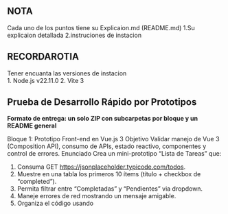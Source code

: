 ## NOTA 
Cada uno de los puntos tiene su Explicaion.md  (README.md)
    1.Su explicaion detallada 
    2.instruciones de instacion 
    
## RECORDAROTIA
Tener encuanta las versiones de instacion     
    1. Node.js v22.11.0
    2. Vite 3


## Prueba de Desarrollo Rápido por Prototipos

**Formato de entrega: un solo ZIP con subcarpetas por bloque y un README general**

Bloque 1: Prototipo Front-end en Vue.js 3
Objetivo
Validar manejo de Vue 3 (Composition API), consumo de APIs, estado reactivo,
componentes y control de errores.
Enunciado
Crea un mini-prototipo “Lista de Tareas” que:
1. Consuma GET https://jsonplaceholder.typicode.com/todos.
2. Muestre en una tabla los primeros 10 ítems (título + checkbox de “completed”).
3. Permita filtrar entre “Completadas” y “Pendientes” via dropdown.
4. Maneje errores de red mostrando un mensaje amigable.
5. Organiza el código usando <script setup>, un componente <TaskTable> y
Composition API.

Entrega
● Ruta a una url donde se vea el prototipo funcionando
● El código en zip y README con pasos de instalación y ejecución (npm install /
npm run dev).

Bloque 2: Soporte Técnico (Vue 3 + Firebase)
Objetivo
Evaluar capacidad de diagnóstico y resolución de incidencias reales, y la habilidad de
comunicar soluciones al cliente.
Enunciado
Tienes estos 3 tickets de usuario:
1. Auth: al hacer login obtienen Error [auth/user-not-found].
2. Firestore: la lista de documentos nunca carga (spinner infinito) sin errores en
consola.
3. Storage: la subida de archivos falla con FirebaseError:
[storage/invalid-argument].

Para cada ticket:
● Describe tu proceso de diagnóstico (qué logs o herramientas usarías).
● Proporciona la solución (fragmentos de código o ajustes de configuración).
● Redacta el mensaje al usuario explicando la causa y el arreglo, sin jerga innecesaria.

Entrega
Documento .docx con las 3 resoluciones y las 3 comunicaciones finales.

Bloque 3: Documentación y Buenas Prácticas
Objetivo
Medir la habilidad de sintetizar requisitos, organizar el trabajo y registrar decisiones para el
equipo.
Enunciado
A partir del prototipo de Vue (Bloque 1):
1. Redacta 3 historias de usuario (formato “Como <rol>..., quiero... para...”), con
criterios de aceptación (Gherkin opcional).
2. Dibuja un diagrama ligero de flujo de usuario para la función de filtrado. (puede
ser ASCII o boceto en enlace).
3. Genera 1 Architecture Decision Record (ADR) donde expliques por qué elegiste
Vue 3 y JSONPlaceholder para el prototipo.

Entrega
Un sólo documento Markdown que incluya historias, diagrama y ADR.

Bloque 4: SQL (MariaDB) y NoSQL (Firestore)
Objetivo
Comprobar diseño y consultas en bases de datos relacionales y NoSQL.
Parte A – MariaDB
● Diseña un esquema con tablas usuarios(id, nombre, email) y tareas(id,
titulo, estado, usuario_id).
● Escribe un script SQL que:
1. Inserte 3 usuarios y 5 tareas.
2. Liste cada usuario con el número de tareas estado='pendiente'.
3. Marque como completada todas las tareas de un usuario por su id.

Parte B – Firestore
● Define la estructura de colección users/{uid}/tasks/{taskId}.
● En un archivo JS/TS con la SDK de Firebase:
1. Consulta todas las tareas donde completed == false, ordenadas por
dueDate.
2. Establece un listener en tiempo real para esa misma ruta.

Entrega
● Archivo schema.sql con DDL + DML.
● Archivo queries.js con los dos fragmentos de código de Firestore y breve nota
sobre índices necesarios.